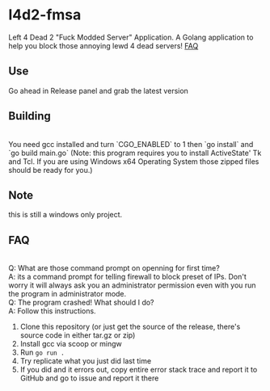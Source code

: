 # l4d2-fmsa

Left 4 Dead 2 "Fuck Modded Server" Application. A Golang application to help you block those annoying lewd 4 dead servers! [FAQ](#faq)

## Use

Go ahead in Release panel and grab the latest version

## Building
<br>
You need gcc installed and turn `CGO_ENABLED` to 1 then 
`go install` and `go build main.go`  
(Note: this program requires you to install ActiveState' Tk and Tcl. If you are using Windows x64 Operating System those zipped files should be ready for you.)

## Note

this is still a windows only project.

## FAQ
<br>Q: What are those command prompt on openning for first time?<br>
A: its a command prompt for telling firewall to block preset of IPs. Don't worry it will always ask you an administrator permission even with you run the program in administrator mode.<br>
Q: The program crashed! What should I do?<br>
A: Follow this instructions.
1. Clone this repository (or just get the source of the release, there's source code in either tar.gz or zip)
2. Install gcc via scoop or mingw
3. Run `go run .`
4. Try replicate what you just did last time
5. If you did and it errors out, copy entire error stack trace and report it to GitHub and go to issue and report it there


